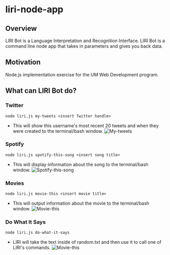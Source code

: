 # liri-node-app

## Overview
LIRI Bot is a Language Interpretation and Recognition Interface. LIRI Bot is a command line node app that takes in parameters and gives you back data.

## Motivation
Node.js implementation exercise for the UM Web Development program.

## What can LIRI Bot do?
### Twitter
```node liri.js my-tweets <insert Twitter handle>```

* This will show this username's most recent 20 tweets and when they were created to the terminal/bash window.
![My-tweets](/images/my-tweets.gif)

### Spotify
```node liri.js spotify-this-song <insert song title>```

* This will display information about the song to the terminal/bash window.
![Spotify-this-song](/images/spotify-this-song.gif)

### Movies
```node liri.js movie-this <insert movie title>```

* This will output information about the movie to the terminal/bash window.
![Movie-this](/images/movie-this.gif)

### Do What It Says
```node liri.js do-what-it-says```

* LIRI will take the text inside of random.txt and then use it to call one of LIRI's commands.
![Movie-this](/images/do-what-it-says.gif)